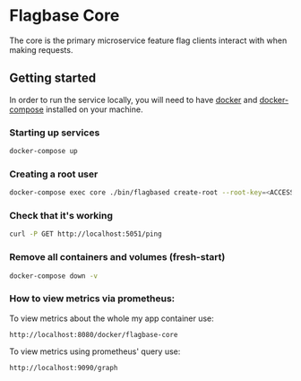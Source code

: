 # Flagbase Core

The core is the primary microservice feature flag clients interact with when making requests.

## Getting started

In order to run the service locally, you will need to have [docker](https://docs.docker.com/get-docker/) and [docker-compose](https://docs.docker.com/compose/) installed on your machine.

### Starting up services
```sh
docker-compose up
```

### Creating a root user
```sh
docker-compose exec core ./bin/flagbased create-root --root-key=<ACCESS_KEY> --root-secret=<ACCESS_SECRET>
```

### Check that it's working
```sh
curl -P GET http://localhost:5051/ping
```

### Remove all containers and volumes (fresh-start)
```sh
docker-compose down -v
```


### How to view metrics via prometheus:

To view metrics about the whole my app container use:
```
http://localhost:8080/docker/flagbase-core
```

To view metrics using prometheus' query use:
```
http://localhost:9090/graph
```

